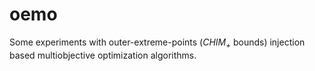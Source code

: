 oemo
====

Some experiments with outer-extreme-points (*CHIM<sub>+<sub>* bounds) injection based multiobjective optimization algorithms.
